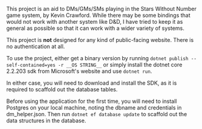 This project is an aid to DMs/GMs/SMs playing in the Stars Without Number game system, by Kevin Crawford. While there may be some bindings that would not work with another system like D&D, I have tried to keep it as general as possible so that it can work with a wider variety of systems.

This project is __not__ designed for any kind of public-facing website. There is no authentication at all.

To use the project, either get a binary version by running ```dotnet publish --self-contained=yes -r __OS STRING__``` or simply install the dotnet core 2.2.203 sdk from Microsoft's website and use ```dotnet run```.

In either case, you will need to download and install the SDK, as it is required to scaffold out the database tables.

Before using the application for the first time, you will need to install Postgres on your local machine, noting the dbname and credentials in dm_helper.json. Then run ```dotnet ef database update``` to scaffold out the data structures in the database.